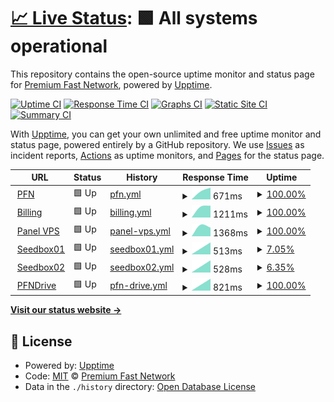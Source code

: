 # [📈 Live Status](https://status.premiumfast.net): <!--live status--> **🟩 All systems operational**

This repository contains the open-source uptime monitor and status page for [Premium Fast Network](https://premiumfast.net), powered by [Upptime](https://github.com/upptime/upptime).

[![Uptime CI](https://github.com/Premium-Fast-Network/status/workflows/Uptime%20CI/badge.svg)](https://github.com/Premium-Fast-Network/status/actions?query=workflow%3A%22Uptime+CI%22)
[![Response Time CI](https://github.com/Premium-Fast-Network/status/workflows/Response%20Time%20CI/badge.svg)](https://github.com/Premium-Fast-Network/status/actions?query=workflow%3A%22Response+Time+CI%22)
[![Graphs CI](https://github.com/Premium-Fast-Network/status/workflows/Graphs%20CI/badge.svg)](https://github.com/Premium-Fast-Network/status/actions?query=workflow%3A%22Graphs+CI%22)
[![Static Site CI](https://github.com/Premium-Fast-Network/status/workflows/Static%20Site%20CI/badge.svg)](https://github.com/Premium-Fast-Network/status/actions?query=workflow%3A%22Static+Site+CI%22)
[![Summary CI](https://github.com/Premium-Fast-Network/status/workflows/Summary%20CI/badge.svg)](https://github.com/Premium-Fast-Network/status/actions?query=workflow%3A%22Summary+CI%22)

With [Upptime](https://upptime.js.org), you can get your own unlimited and free uptime monitor and status page, powered entirely by a GitHub repository. We use [Issues](https://github.com/Premium-Fast-Network/status/issues) as incident reports, [Actions](https://github.com/Premium-Fast-Network/status/actions) as uptime monitors, and [Pages](https://status.premiumfast.net) for the status page.

<!--start: status pages-->
<!-- This summary is generated by Upptime (https://github.com/upptime/upptime) -->
<!-- Do not edit this manually, your changes will be overwritten -->
<!-- prettier-ignore -->
| URL | Status | History | Response Time | Uptime |
| --- | ------ | ------- | ------------- | ------ |
| <img alt="" src="https://favicons.githubusercontent.com/premiumfast.net" height="13"> [PFN](https://premiumfast.net) | 🟩 Up | [pfn.yml](https://github.com/Premium-Fast-Network/status/commits/HEAD/history/pfn.yml) | <details><summary><img alt="Response time graph" src="./graphs/pfn/response-time-week.png" height="20"> 671ms</summary><br><a href="https://status.premiumfast.net/history/pfn"><img alt="Response time 671" src="https://img.shields.io/endpoint?url=https%3A%2F%2Fraw.githubusercontent.com%2FPremium-Fast-Network%2Fstatus%2FHEAD%2Fapi%2Fpfn%2Fresponse-time.json"></a><br><a href="https://status.premiumfast.net/history/pfn"><img alt="24-hour response time 671" src="https://img.shields.io/endpoint?url=https%3A%2F%2Fraw.githubusercontent.com%2FPremium-Fast-Network%2Fstatus%2FHEAD%2Fapi%2Fpfn%2Fresponse-time-day.json"></a><br><a href="https://status.premiumfast.net/history/pfn"><img alt="7-day response time 671" src="https://img.shields.io/endpoint?url=https%3A%2F%2Fraw.githubusercontent.com%2FPremium-Fast-Network%2Fstatus%2FHEAD%2Fapi%2Fpfn%2Fresponse-time-week.json"></a><br><a href="https://status.premiumfast.net/history/pfn"><img alt="30-day response time 671" src="https://img.shields.io/endpoint?url=https%3A%2F%2Fraw.githubusercontent.com%2FPremium-Fast-Network%2Fstatus%2FHEAD%2Fapi%2Fpfn%2Fresponse-time-month.json"></a><br><a href="https://status.premiumfast.net/history/pfn"><img alt="1-year response time 671" src="https://img.shields.io/endpoint?url=https%3A%2F%2Fraw.githubusercontent.com%2FPremium-Fast-Network%2Fstatus%2FHEAD%2Fapi%2Fpfn%2Fresponse-time-year.json"></a></details> | <details><summary><a href="https://status.premiumfast.net/history/pfn">100.00%</a></summary><a href="https://status.premiumfast.net/history/pfn"><img alt="All-time uptime 100.00%" src="https://img.shields.io/endpoint?url=https%3A%2F%2Fraw.githubusercontent.com%2FPremium-Fast-Network%2Fstatus%2FHEAD%2Fapi%2Fpfn%2Fuptime.json"></a><br><a href="https://status.premiumfast.net/history/pfn"><img alt="24-hour uptime 100.00%" src="https://img.shields.io/endpoint?url=https%3A%2F%2Fraw.githubusercontent.com%2FPremium-Fast-Network%2Fstatus%2FHEAD%2Fapi%2Fpfn%2Fuptime-day.json"></a><br><a href="https://status.premiumfast.net/history/pfn"><img alt="7-day uptime 100.00%" src="https://img.shields.io/endpoint?url=https%3A%2F%2Fraw.githubusercontent.com%2FPremium-Fast-Network%2Fstatus%2FHEAD%2Fapi%2Fpfn%2Fuptime-week.json"></a><br><a href="https://status.premiumfast.net/history/pfn"><img alt="30-day uptime 100.00%" src="https://img.shields.io/endpoint?url=https%3A%2F%2Fraw.githubusercontent.com%2FPremium-Fast-Network%2Fstatus%2FHEAD%2Fapi%2Fpfn%2Fuptime-month.json"></a><br><a href="https://status.premiumfast.net/history/pfn"><img alt="1-year uptime 100.00%" src="https://img.shields.io/endpoint?url=https%3A%2F%2Fraw.githubusercontent.com%2FPremium-Fast-Network%2Fstatus%2FHEAD%2Fapi%2Fpfn%2Fuptime-year.json"></a></details>
| <img alt="" src="https://favicons.githubusercontent.com/manage.premiumfast.net" height="13"> [Billing](https://manage.premiumfast.net) | 🟩 Up | [billing.yml](https://github.com/Premium-Fast-Network/status/commits/HEAD/history/billing.yml) | <details><summary><img alt="Response time graph" src="./graphs/billing/response-time-week.png" height="20"> 1211ms</summary><br><a href="https://status.premiumfast.net/history/billing"><img alt="Response time 1211" src="https://img.shields.io/endpoint?url=https%3A%2F%2Fraw.githubusercontent.com%2FPremium-Fast-Network%2Fstatus%2FHEAD%2Fapi%2Fbilling%2Fresponse-time.json"></a><br><a href="https://status.premiumfast.net/history/billing"><img alt="24-hour response time 1211" src="https://img.shields.io/endpoint?url=https%3A%2F%2Fraw.githubusercontent.com%2FPremium-Fast-Network%2Fstatus%2FHEAD%2Fapi%2Fbilling%2Fresponse-time-day.json"></a><br><a href="https://status.premiumfast.net/history/billing"><img alt="7-day response time 1211" src="https://img.shields.io/endpoint?url=https%3A%2F%2Fraw.githubusercontent.com%2FPremium-Fast-Network%2Fstatus%2FHEAD%2Fapi%2Fbilling%2Fresponse-time-week.json"></a><br><a href="https://status.premiumfast.net/history/billing"><img alt="30-day response time 1211" src="https://img.shields.io/endpoint?url=https%3A%2F%2Fraw.githubusercontent.com%2FPremium-Fast-Network%2Fstatus%2FHEAD%2Fapi%2Fbilling%2Fresponse-time-month.json"></a><br><a href="https://status.premiumfast.net/history/billing"><img alt="1-year response time 1211" src="https://img.shields.io/endpoint?url=https%3A%2F%2Fraw.githubusercontent.com%2FPremium-Fast-Network%2Fstatus%2FHEAD%2Fapi%2Fbilling%2Fresponse-time-year.json"></a></details> | <details><summary><a href="https://status.premiumfast.net/history/billing">100.00%</a></summary><a href="https://status.premiumfast.net/history/billing"><img alt="All-time uptime 100.00%" src="https://img.shields.io/endpoint?url=https%3A%2F%2Fraw.githubusercontent.com%2FPremium-Fast-Network%2Fstatus%2FHEAD%2Fapi%2Fbilling%2Fuptime.json"></a><br><a href="https://status.premiumfast.net/history/billing"><img alt="24-hour uptime 100.00%" src="https://img.shields.io/endpoint?url=https%3A%2F%2Fraw.githubusercontent.com%2FPremium-Fast-Network%2Fstatus%2FHEAD%2Fapi%2Fbilling%2Fuptime-day.json"></a><br><a href="https://status.premiumfast.net/history/billing"><img alt="7-day uptime 100.00%" src="https://img.shields.io/endpoint?url=https%3A%2F%2Fraw.githubusercontent.com%2FPremium-Fast-Network%2Fstatus%2FHEAD%2Fapi%2Fbilling%2Fuptime-week.json"></a><br><a href="https://status.premiumfast.net/history/billing"><img alt="30-day uptime 100.00%" src="https://img.shields.io/endpoint?url=https%3A%2F%2Fraw.githubusercontent.com%2FPremium-Fast-Network%2Fstatus%2FHEAD%2Fapi%2Fbilling%2Fuptime-month.json"></a><br><a href="https://status.premiumfast.net/history/billing"><img alt="1-year uptime 100.00%" src="https://img.shields.io/endpoint?url=https%3A%2F%2Fraw.githubusercontent.com%2FPremium-Fast-Network%2Fstatus%2FHEAD%2Fapi%2Fbilling%2Fuptime-year.json"></a></details>
| <img alt="" src="https://favicons.githubusercontent.com/panel.premiumfast.net" height="13"> [Panel VPS](https://panel.premiumfast.net:4083) | 🟩 Up | [panel-vps.yml](https://github.com/Premium-Fast-Network/status/commits/HEAD/history/panel-vps.yml) | <details><summary><img alt="Response time graph" src="./graphs/panel-vps/response-time-week.png" height="20"> 1368ms</summary><br><a href="https://status.premiumfast.net/history/panel-vps"><img alt="Response time 1368" src="https://img.shields.io/endpoint?url=https%3A%2F%2Fraw.githubusercontent.com%2FPremium-Fast-Network%2Fstatus%2FHEAD%2Fapi%2Fpanel-vps%2Fresponse-time.json"></a><br><a href="https://status.premiumfast.net/history/panel-vps"><img alt="24-hour response time 1368" src="https://img.shields.io/endpoint?url=https%3A%2F%2Fraw.githubusercontent.com%2FPremium-Fast-Network%2Fstatus%2FHEAD%2Fapi%2Fpanel-vps%2Fresponse-time-day.json"></a><br><a href="https://status.premiumfast.net/history/panel-vps"><img alt="7-day response time 1368" src="https://img.shields.io/endpoint?url=https%3A%2F%2Fraw.githubusercontent.com%2FPremium-Fast-Network%2Fstatus%2FHEAD%2Fapi%2Fpanel-vps%2Fresponse-time-week.json"></a><br><a href="https://status.premiumfast.net/history/panel-vps"><img alt="30-day response time 1368" src="https://img.shields.io/endpoint?url=https%3A%2F%2Fraw.githubusercontent.com%2FPremium-Fast-Network%2Fstatus%2FHEAD%2Fapi%2Fpanel-vps%2Fresponse-time-month.json"></a><br><a href="https://status.premiumfast.net/history/panel-vps"><img alt="1-year response time 1368" src="https://img.shields.io/endpoint?url=https%3A%2F%2Fraw.githubusercontent.com%2FPremium-Fast-Network%2Fstatus%2FHEAD%2Fapi%2Fpanel-vps%2Fresponse-time-year.json"></a></details> | <details><summary><a href="https://status.premiumfast.net/history/panel-vps">100.00%</a></summary><a href="https://status.premiumfast.net/history/panel-vps"><img alt="All-time uptime 100.00%" src="https://img.shields.io/endpoint?url=https%3A%2F%2Fraw.githubusercontent.com%2FPremium-Fast-Network%2Fstatus%2FHEAD%2Fapi%2Fpanel-vps%2Fuptime.json"></a><br><a href="https://status.premiumfast.net/history/panel-vps"><img alt="24-hour uptime 100.00%" src="https://img.shields.io/endpoint?url=https%3A%2F%2Fraw.githubusercontent.com%2FPremium-Fast-Network%2Fstatus%2FHEAD%2Fapi%2Fpanel-vps%2Fuptime-day.json"></a><br><a href="https://status.premiumfast.net/history/panel-vps"><img alt="7-day uptime 100.00%" src="https://img.shields.io/endpoint?url=https%3A%2F%2Fraw.githubusercontent.com%2FPremium-Fast-Network%2Fstatus%2FHEAD%2Fapi%2Fpanel-vps%2Fuptime-week.json"></a><br><a href="https://status.premiumfast.net/history/panel-vps"><img alt="30-day uptime 100.00%" src="https://img.shields.io/endpoint?url=https%3A%2F%2Fraw.githubusercontent.com%2FPremium-Fast-Network%2Fstatus%2FHEAD%2Fapi%2Fpanel-vps%2Fuptime-month.json"></a><br><a href="https://status.premiumfast.net/history/panel-vps"><img alt="1-year uptime 100.00%" src="https://img.shields.io/endpoint?url=https%3A%2F%2Fraw.githubusercontent.com%2FPremium-Fast-Network%2Fstatus%2FHEAD%2Fapi%2Fpanel-vps%2Fuptime-year.json"></a></details>
| <img alt="" src="https://favicons.githubusercontent.com/s01.pfnservers.net" height="13"> [Seedbox01](https://s01.pfnservers.net) | 🟩 Up | [seedbox01.yml](https://github.com/Premium-Fast-Network/status/commits/HEAD/history/seedbox01.yml) | <details><summary><img alt="Response time graph" src="./graphs/seedbox01/response-time-week.png" height="20"> 513ms</summary><br><a href="https://status.premiumfast.net/history/seedbox01"><img alt="Response time 513" src="https://img.shields.io/endpoint?url=https%3A%2F%2Fraw.githubusercontent.com%2FPremium-Fast-Network%2Fstatus%2FHEAD%2Fapi%2Fseedbox01%2Fresponse-time.json"></a><br><a href="https://status.premiumfast.net/history/seedbox01"><img alt="24-hour response time 513" src="https://img.shields.io/endpoint?url=https%3A%2F%2Fraw.githubusercontent.com%2FPremium-Fast-Network%2Fstatus%2FHEAD%2Fapi%2Fseedbox01%2Fresponse-time-day.json"></a><br><a href="https://status.premiumfast.net/history/seedbox01"><img alt="7-day response time 513" src="https://img.shields.io/endpoint?url=https%3A%2F%2Fraw.githubusercontent.com%2FPremium-Fast-Network%2Fstatus%2FHEAD%2Fapi%2Fseedbox01%2Fresponse-time-week.json"></a><br><a href="https://status.premiumfast.net/history/seedbox01"><img alt="30-day response time 513" src="https://img.shields.io/endpoint?url=https%3A%2F%2Fraw.githubusercontent.com%2FPremium-Fast-Network%2Fstatus%2FHEAD%2Fapi%2Fseedbox01%2Fresponse-time-month.json"></a><br><a href="https://status.premiumfast.net/history/seedbox01"><img alt="1-year response time 513" src="https://img.shields.io/endpoint?url=https%3A%2F%2Fraw.githubusercontent.com%2FPremium-Fast-Network%2Fstatus%2FHEAD%2Fapi%2Fseedbox01%2Fresponse-time-year.json"></a></details> | <details><summary><a href="https://status.premiumfast.net/history/seedbox01">7.05%</a></summary><a href="https://status.premiumfast.net/history/seedbox01"><img alt="All-time uptime 7.05%" src="https://img.shields.io/endpoint?url=https%3A%2F%2Fraw.githubusercontent.com%2FPremium-Fast-Network%2Fstatus%2FHEAD%2Fapi%2Fseedbox01%2Fuptime.json"></a><br><a href="https://status.premiumfast.net/history/seedbox01"><img alt="24-hour uptime 7.05%" src="https://img.shields.io/endpoint?url=https%3A%2F%2Fraw.githubusercontent.com%2FPremium-Fast-Network%2Fstatus%2FHEAD%2Fapi%2Fseedbox01%2Fuptime-day.json"></a><br><a href="https://status.premiumfast.net/history/seedbox01"><img alt="7-day uptime 7.05%" src="https://img.shields.io/endpoint?url=https%3A%2F%2Fraw.githubusercontent.com%2FPremium-Fast-Network%2Fstatus%2FHEAD%2Fapi%2Fseedbox01%2Fuptime-week.json"></a><br><a href="https://status.premiumfast.net/history/seedbox01"><img alt="30-day uptime 7.05%" src="https://img.shields.io/endpoint?url=https%3A%2F%2Fraw.githubusercontent.com%2FPremium-Fast-Network%2Fstatus%2FHEAD%2Fapi%2Fseedbox01%2Fuptime-month.json"></a><br><a href="https://status.premiumfast.net/history/seedbox01"><img alt="1-year uptime 7.05%" src="https://img.shields.io/endpoint?url=https%3A%2F%2Fraw.githubusercontent.com%2FPremium-Fast-Network%2Fstatus%2FHEAD%2Fapi%2Fseedbox01%2Fuptime-year.json"></a></details>
| <img alt="" src="https://favicons.githubusercontent.com/s02.pfnservers.net" height="13"> [Seedbox02](https://s02.pfnservers.net) | 🟩 Up | [seedbox02.yml](https://github.com/Premium-Fast-Network/status/commits/HEAD/history/seedbox02.yml) | <details><summary><img alt="Response time graph" src="./graphs/seedbox02/response-time-week.png" height="20"> 528ms</summary><br><a href="https://status.premiumfast.net/history/seedbox02"><img alt="Response time 528" src="https://img.shields.io/endpoint?url=https%3A%2F%2Fraw.githubusercontent.com%2FPremium-Fast-Network%2Fstatus%2FHEAD%2Fapi%2Fseedbox02%2Fresponse-time.json"></a><br><a href="https://status.premiumfast.net/history/seedbox02"><img alt="24-hour response time 528" src="https://img.shields.io/endpoint?url=https%3A%2F%2Fraw.githubusercontent.com%2FPremium-Fast-Network%2Fstatus%2FHEAD%2Fapi%2Fseedbox02%2Fresponse-time-day.json"></a><br><a href="https://status.premiumfast.net/history/seedbox02"><img alt="7-day response time 528" src="https://img.shields.io/endpoint?url=https%3A%2F%2Fraw.githubusercontent.com%2FPremium-Fast-Network%2Fstatus%2FHEAD%2Fapi%2Fseedbox02%2Fresponse-time-week.json"></a><br><a href="https://status.premiumfast.net/history/seedbox02"><img alt="30-day response time 528" src="https://img.shields.io/endpoint?url=https%3A%2F%2Fraw.githubusercontent.com%2FPremium-Fast-Network%2Fstatus%2FHEAD%2Fapi%2Fseedbox02%2Fresponse-time-month.json"></a><br><a href="https://status.premiumfast.net/history/seedbox02"><img alt="1-year response time 528" src="https://img.shields.io/endpoint?url=https%3A%2F%2Fraw.githubusercontent.com%2FPremium-Fast-Network%2Fstatus%2FHEAD%2Fapi%2Fseedbox02%2Fresponse-time-year.json"></a></details> | <details><summary><a href="https://status.premiumfast.net/history/seedbox02">6.35%</a></summary><a href="https://status.premiumfast.net/history/seedbox02"><img alt="All-time uptime 6.35%" src="https://img.shields.io/endpoint?url=https%3A%2F%2Fraw.githubusercontent.com%2FPremium-Fast-Network%2Fstatus%2FHEAD%2Fapi%2Fseedbox02%2Fuptime.json"></a><br><a href="https://status.premiumfast.net/history/seedbox02"><img alt="24-hour uptime 6.35%" src="https://img.shields.io/endpoint?url=https%3A%2F%2Fraw.githubusercontent.com%2FPremium-Fast-Network%2Fstatus%2FHEAD%2Fapi%2Fseedbox02%2Fuptime-day.json"></a><br><a href="https://status.premiumfast.net/history/seedbox02"><img alt="7-day uptime 6.35%" src="https://img.shields.io/endpoint?url=https%3A%2F%2Fraw.githubusercontent.com%2FPremium-Fast-Network%2Fstatus%2FHEAD%2Fapi%2Fseedbox02%2Fuptime-week.json"></a><br><a href="https://status.premiumfast.net/history/seedbox02"><img alt="30-day uptime 6.35%" src="https://img.shields.io/endpoint?url=https%3A%2F%2Fraw.githubusercontent.com%2FPremium-Fast-Network%2Fstatus%2FHEAD%2Fapi%2Fseedbox02%2Fuptime-month.json"></a><br><a href="https://status.premiumfast.net/history/seedbox02"><img alt="1-year uptime 6.35%" src="https://img.shields.io/endpoint?url=https%3A%2F%2Fraw.githubusercontent.com%2FPremium-Fast-Network%2Fstatus%2FHEAD%2Fapi%2Fseedbox02%2Fuptime-year.json"></a></details>
| <img alt="" src="https://favicons.githubusercontent.com/pfndrive.my.id" height="13"> [PFNDrive](https://pfndrive.my.id) | 🟩 Up | [pfn-drive.yml](https://github.com/Premium-Fast-Network/status/commits/HEAD/history/pfn-drive.yml) | <details><summary><img alt="Response time graph" src="./graphs/pfn-drive/response-time-week.png" height="20"> 821ms</summary><br><a href="https://status.premiumfast.net/history/pfn-drive"><img alt="Response time 821" src="https://img.shields.io/endpoint?url=https%3A%2F%2Fraw.githubusercontent.com%2FPremium-Fast-Network%2Fstatus%2FHEAD%2Fapi%2Fpfn-drive%2Fresponse-time.json"></a><br><a href="https://status.premiumfast.net/history/pfn-drive"><img alt="24-hour response time 821" src="https://img.shields.io/endpoint?url=https%3A%2F%2Fraw.githubusercontent.com%2FPremium-Fast-Network%2Fstatus%2FHEAD%2Fapi%2Fpfn-drive%2Fresponse-time-day.json"></a><br><a href="https://status.premiumfast.net/history/pfn-drive"><img alt="7-day response time 821" src="https://img.shields.io/endpoint?url=https%3A%2F%2Fraw.githubusercontent.com%2FPremium-Fast-Network%2Fstatus%2FHEAD%2Fapi%2Fpfn-drive%2Fresponse-time-week.json"></a><br><a href="https://status.premiumfast.net/history/pfn-drive"><img alt="30-day response time 821" src="https://img.shields.io/endpoint?url=https%3A%2F%2Fraw.githubusercontent.com%2FPremium-Fast-Network%2Fstatus%2FHEAD%2Fapi%2Fpfn-drive%2Fresponse-time-month.json"></a><br><a href="https://status.premiumfast.net/history/pfn-drive"><img alt="1-year response time 821" src="https://img.shields.io/endpoint?url=https%3A%2F%2Fraw.githubusercontent.com%2FPremium-Fast-Network%2Fstatus%2FHEAD%2Fapi%2Fpfn-drive%2Fresponse-time-year.json"></a></details> | <details><summary><a href="https://status.premiumfast.net/history/pfn-drive">100.00%</a></summary><a href="https://status.premiumfast.net/history/pfn-drive"><img alt="All-time uptime 100.00%" src="https://img.shields.io/endpoint?url=https%3A%2F%2Fraw.githubusercontent.com%2FPremium-Fast-Network%2Fstatus%2FHEAD%2Fapi%2Fpfn-drive%2Fuptime.json"></a><br><a href="https://status.premiumfast.net/history/pfn-drive"><img alt="24-hour uptime 100.00%" src="https://img.shields.io/endpoint?url=https%3A%2F%2Fraw.githubusercontent.com%2FPremium-Fast-Network%2Fstatus%2FHEAD%2Fapi%2Fpfn-drive%2Fuptime-day.json"></a><br><a href="https://status.premiumfast.net/history/pfn-drive"><img alt="7-day uptime 100.00%" src="https://img.shields.io/endpoint?url=https%3A%2F%2Fraw.githubusercontent.com%2FPremium-Fast-Network%2Fstatus%2FHEAD%2Fapi%2Fpfn-drive%2Fuptime-week.json"></a><br><a href="https://status.premiumfast.net/history/pfn-drive"><img alt="30-day uptime 100.00%" src="https://img.shields.io/endpoint?url=https%3A%2F%2Fraw.githubusercontent.com%2FPremium-Fast-Network%2Fstatus%2FHEAD%2Fapi%2Fpfn-drive%2Fuptime-month.json"></a><br><a href="https://status.premiumfast.net/history/pfn-drive"><img alt="1-year uptime 100.00%" src="https://img.shields.io/endpoint?url=https%3A%2F%2Fraw.githubusercontent.com%2FPremium-Fast-Network%2Fstatus%2FHEAD%2Fapi%2Fpfn-drive%2Fuptime-year.json"></a></details>

<!--end: status pages-->

[**Visit our status website →**](https://status.premiumfast.net)

## 📄 License

- Powered by: [Upptime](https://github.com/upptime/upptime)
- Code: [MIT](./LICENSE) © [Premium Fast Network](https://premiumfast.net)
- Data in the `./history` directory: [Open Database License](https://opendatacommons.org/licenses/odbl/1-0/)
